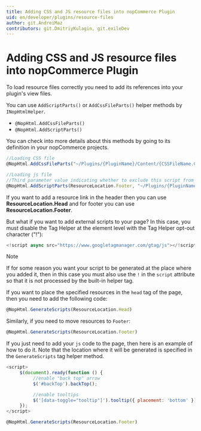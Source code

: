 ```yaml
---
title: Adding CSS and JS resource files into nopCommerce Plugin
uid: en/developer/plugins/resource-files
author: git.AndreiMaz
contributors: git.DmitriyKulagin, git.exileDev
---
```


# Adding CSS and JS resource files into nopCommerce Plugin

To load resource files correctly you need to add its references into your plugin's view files.

You can use `AddScriptParts()` or `AddCssFileParts()` helper methods by `INopHtmlHelper`.

- `@NopHtml.AddCssFileParts()`
- `@NopHtml.AddScriptParts()`

You can check into more details about this methods by going to its definition in your nopCommerce projects.

```js
//Loading CSS file
@NopHtml.AddCssFileParts("~/Plugins/{PluginName}/Content/{CSSFileName.Css}", excludeFromBundle: false);

//Loading js file
//Third parameter value indicating whether to exclude this script from bundling
@NopHtml.AddScriptParts(ResourceLocation.Footer, "~/Plugins/{PluginName}/Scripts/{JSFileName.js}", excludeFromBundle: true);
```

If you want to add a resource link in the header then you can use **ResourceLocation.Head** and for footer you can use **ResourceLocation.Footer**.

But what if you want to add external scripts to your page? In this case, you must disable the Tag Helper at the element level with the Tag Helper opt-out character ("!"):

```js
<!script async src="https://www.googletagmanager.com/gtag/js"></!script>
```

> [!NOTE]
>
> If for some reason you want your script to be generated at the place where you added it, then in this case you must also use the `!` in the `script` attribute so that it is not processed by the built-in helper tag.

If you want to place the specified resources in the `head` tag of the page, then you need to add the following code:

```js
@NopHtml.GenerateScripts(ResourceLocation.Head)
```

Similarly, if you need to move resources to `Footer`:

```js
@NopHtml.GenerateScripts(ResourceLocation.Footer)
```

If you just need to add your `js` code to the page, then here is an example of how to do it. Note that the location where it will be generated is specified in the `GenerateScripts` tag helper method.

```js
<script>
     $(document).ready(function () {
          //enable "back top" arrow
          $('#backTop').backTop();

          //enable tooltips
          $('[data-toggle="tooltip"]').tooltip({ placement: 'bottom' });
     });
</script>

@NopHtml.GenerateScripts(ResourceLocation.Footer)
```
